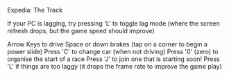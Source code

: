 Expedia: The Track

If your PC is lagging, try pressing 'L' to toggle lag mode (where the screen refresh drops, but the game speed should improve)

Arrow Keys to drive
Space or down brakes (tap on a corner to begin a power slide)
Press 'C' to change car (when not driving)
Press '0' (zero) to organise the start of a race
Press 'J' to join one that is starting soon!
Press 'L' if things are too laggy (it drops the frame rate to improve the game play)
